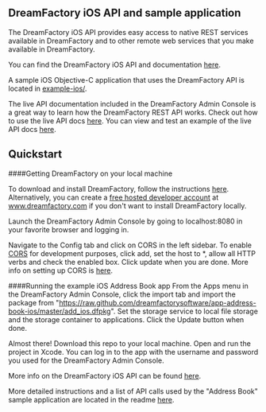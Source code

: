 ## DreamFactory iOS API and sample application

The DreamFactory iOS API provides easy access to native REST services available in DreamFactory and to other remote web services that you make available in DreamFactory.

You can find the DreamFactory iOS API and documentation [here](example-ios/api/).

A sample iOS Objective-C application that uses the DreamFactory API is located in [example-ios/](example-ios).

The live API documentation included in the DreamFactory Admin Console is a great way to learn how the DreamFactory REST API works.
Check out how to use the live API docs [here](https://github.com/dreamfactorysoftware/dsp-core/wiki/API-Docs). You can view and test an example of the live API docs [here](https://dsp-sandman1.cloud.dreamfactory.com/swagger/).

## Quickstart

####Getting DreamFactory on your local machine

To download and install DreamFactory, follow the instructions [here](https://github.com/dreamfactorysoftware/dsp-core/wiki/Usage-Options). Alternatively, you can create a [free hosted developer account](http://www.dreamfactory.com) at www.dreamfactory.com if you don't want to install DreamFactory locally.

Launch the DreamFactory Admin Console by going to localhost:8080 in your favorite browser and logging in. 

Navigate to the Config tab and click on CORS in the left sidebar. To enable [CORS](https://en.wikipedia.org/wiki/Cross-origin_resource_sharing) for development purposes, click add, set the host to *, allow all HTTP verbs and check the enabled box. Click update when you are done. More info on setting up CORS is [here](https://github.com/dreamfactorysoftware/dsp-core/wiki/CORs-Configuration).

####Running the example iOS Address Book app
From the Apps menu in the DreamFactory Admin Console, click the import tab and import the package from "https://raw.github.com/dreamfactorysoftware/app-address-book-ios/master/add_ios.dfpkg". Set the storage service to local file storage and the storage container to applications. Click the Update button when done.

Almost there! Download this repo to your local machine. Open and run the project in Xcode. You can log in to the app with the username and password you used for the DreamFactory Admin Console. 

More info on the DreamFactory iOS API can be found [here](example-ios/api/). 

More detailed instructions and a list of API calls used by the "Address Book" sample application are located in the readme [here](example-ios/SampleApp#sampleapp).
